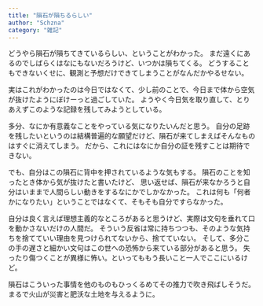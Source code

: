 ```yaml
---
title: "隕石が隕ちるらしい"
author: "Schzna"
category: "雑記"
---
```


どうやら隕石が隕ちてきているらしい、ということがわかった。
まだ遠くにあるのでしばらくはなにもないだろうけど、いつかは隕ちてくる。
どうすることもできないくせに、観測と予想だけできてしまうことがなんだかやるせない。

実はこれがわかったのは今日ではなくて、少し前のことで、今日まで体から空気が抜けたようにぼけーっと過ごしていた。
ようやく今日気を取り直して、とりあえずこのような記録を残してみようとしている。

多分、なにか有意義なことをやっている気になりたいんだと思う。
自分の足跡を残したいというのは結構普遍的な願望だけど、隕石が来てしまえばそんなものはすぐに消えてしまう。
だから、これにはなにか自分の証を残すことは期待できない。

でも、自分はこの隕石に背中を押されているような気もする。
隕石のことを知ったとき体から気が抜けたと書いたけど、
思い返せば、隕石が来なかろうと自分はいままで人間らしい動きをするなにかでしかなかった。
これは何も「何者かになりたい」ということではなくて、そもそも自分ですらなかった。

自分は良く言えば理想主義的なところがあると思うけど、実際は文句を垂れて口を動かさないだけの人間だ。
そういう反省は常に持ちつつも、そのような気持ちを捨てていい理由を見つけられてないから、捨てていない。
そして、多分この手の遅さと細かい文句はこの世への恐怖から来ている部分があると思う。
失ったり傷つくことが異様に怖い。といってももう長いこと一人でここにいるけど。

隕石はこういった事情を他のものもひっくるめてその推力で吹き飛ばしそうだ。まるで火山が災害と肥沃な土地を与えるように。